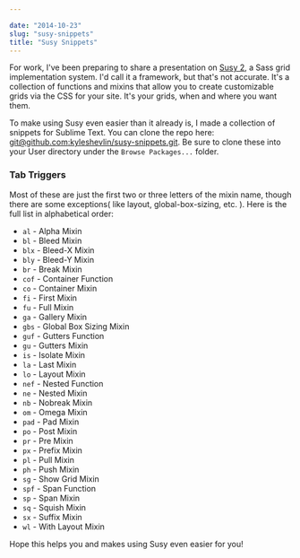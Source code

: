 ```yaml
---

date: "2014-10-23"
slug: "susy-snippets"
title: "Susy Snippets"
---
```


For work, I've been preparing to share a presentation on [Susy 2](http://susy.oddbird.net), a Sass grid implementation system. I'd call it a framework, but that's not accurate. It's a collection of functions and mixins that allow you to create customizable grids via the CSS for your site. It's your grids, when and where you want them.

To make using Susy even easier than it already is, I made a collection of snippets for Sublime Text. You can clone the repo here: [git@github.com:kyleshevlin/susy-snippets.git](git@github.com:kyleshevlin/susy-snippets.git). Be sure to clone these into your User directory under the `Browse Packages...` folder.

### Tab Triggers

Most of these are just the first two or three letters of the mixin name, though there are some exceptions( like layout, global-box-sizing, etc. ). Here is the full list in alphabetical order:

- `al` - Alpha Mixin
- `bl` - Bleed Mixin
- `blx` - Bleed-X Mixin
- `bly` - Bleed-Y Mixin
- `br` - Break Mixin
- `cof` - Container Function
- `co` - Container Mixin
- `fi` - First Mixin
- `fu` - Full Mixin
- `ga` - Gallery Mixin
- `gbs` - Global Box Sizing Mixin
- `guf` - Gutters Function
- `gu` - Gutters Mixin
- `is` - Isolate Mixin
- `la` - Last Mixin
- `lo` - Layout Mixin
- `nef` - Nested Function
- `ne` - Nested Mixin
- `nb` - Nobreak Mixin
- `om` - Omega Mixin
- `pad` - Pad Mixin
- `po` - Post Mixin
- `pr` - Pre Mixin
- `px` - Prefix Mixin
- `pl` - Pull Mixin
- `ph` - Push Mixin
- `sg` - Show Grid Mixin
- `spf` - Span Function
- `sp` - Span Mixin
- `sq` - Squish Mixin
- `sx` - Suffix Mixin
- `wl` - With Layout Mixin

Hope this helps you and makes using Susy even easier for you!
